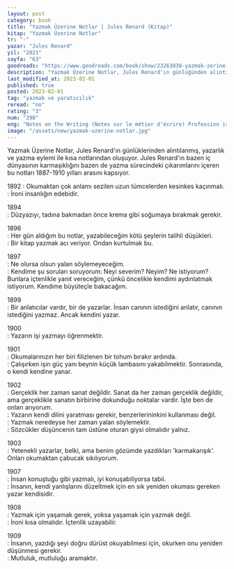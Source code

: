 ```yaml
---
layout: post
category: book
title: "Yazmak Üzerine Notlar | Jules Renard (Kitap)"
kitap: "Yazmak Üzerine Notlar"
tr: "-"
yazar: "Jules Renard"
yil: "2021"
sayfa: "63"
goodreads: "https://www.goodreads.com/book/show/23263038-yazmak-zerine-notlar"
description: "Yazmak Üzerine Notlar, Jules Renard'ın günlüğünden alıntılanmış, yazarlık ve yazma eylemi ile kısa notlarından oluşuyor."
last_modified_at: 2023-02-01
published: true
posted: 2023-02-01
tag: "yazmak ve yaratıcılık"
reread: "no"
rating: "3"
num: "298"
eng: "Notes on the Writing (Notes sur le métier d'écrire) Profession is a collection of thoughts and insights on the art of writing by French author Jules Renard. Renard shares his reflections on various aspects of the writing profession, including the challenges, rewards, and nature of literature. He offers practical advice on the importance of attention to detail, simplicity and clarity in writing, and the need for discipline and perseverance in the creative process."
image: "/assets/new/yazmak-uzerine-notlar.jpg"
---
```


Yazmak Üzerine Notlar, Jules Renard'ın günlüklerinden alıntılanmış, yazarlık ve yazma eylemi ile kısa notlarından oluşuyor. Jules Renard'ın bazen iç dünyasının karmaşıklığını bazen de yazma sürecindeki çıkarımlarını içeren bu notları 1887-1910 yılları arasını kapsıyor.

1892
: Okumaktan çok anlamı sezilen uzun tümcelerden kesinkes kaçınmalı.  
: İroni insanlığın edebidir.

1894  
: Düzyazıyı, tadına bakmadan önce krema gibi soğumaya bırakmak gerekir.

1896  
: Her gün aldığım bu notlar, yazabileceğim kötü şeylerin talihli düşükleri.  
: Bir kitap yazmak acı veriyor. Ondan kurtulmak bu.

1897  
: Ne olursa olsun yalan söylemeyeceğim.  
: Kendime şu soruları soruyorum: Neyi severim? Neyim? Ne istiyorum? Bunlara içtenlikle yanıt vereceğim, çünkü öncelikle kendimi aydınlatmak istiyorum. Kendime büyüteçle bakacağım.

1899  
: Bir anlatıcılar vardır, bir de yazarlar. İnsan canının istediğini anlatır, canının istediğini yazmaz. Ancak kendini yazar.

1900  
: Yazarın işi yazmayı öğrenmektir.

1901  
: Okumalarınızın her biri filizlenen bir tohum bırakır ardında.  
: Çalışırken işin güç yanı beynin küçük lambasını yakabilmektir. Sonrasında, o kendi kendine yanar.

1902  
: Gerçeklik her zaman sanat değildir. Sanat da her zaman gerçeklik değildir, ama gerçeklikle sanatın birbirine dokunduğu noktalar vardır. İşte ben de onları arıyorum.  
: Yazarın kendi dilini yaratması gerekir, benzerlerininkini kullanması değil.  
: Yazmak neredeyse her zaman yalan söylemektir.  
: Sözcükler düşüncenin tam üstüne oturan giysi olmalıdır yalnız.

1903  
: Yetenekli yazarlar, belki, ama benim gözümde yazdıkları 'karmakarışık'. Onları okumaktan çabucak sıkılıyorum.

1907  
: İnsan konuştuğu gibi yazmalı, iyi konuşabiliyorsa tabii.  
: İnsanın, kendi yanlışlarını düzeltmek için en sık yeniden okuması gereken yazar kendisidir.

1908  
: Yazmak için yaşamak gerek, yoksa yaşamak için yazmak değil.  
: İroni kısa olmalıdır. İçtenlik uzayabilir.

1909  
: İnsanın, yazdığı şeyi doğru dürüst okuyabilmesi için, okurken onu yeniden düşünmesi gerekir.  
: Mutluluk, mutluluğu aramaktır.
